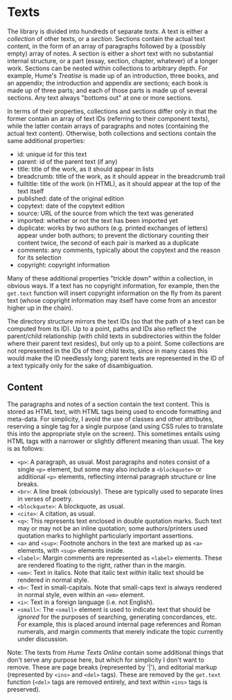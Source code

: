# Texts

The library is divided into hundreds of separate *texts*. A text is either a *collection* of other texts, or a *section*. Sections contain the actual text content, in the form of an array of paragraphs followed by a (possibly empty) array of notes. A section is either a short text with no substantial internal structure, or a part (essay, section, chapter, whatever) of a longer work. Sections can be nested within collections to arbitrary depth. For example, Hume's *Treatise* is made up of an introduction, three books, and an appendix; the introduction and appendix are sections; each book is made up of three parts; and each of those parts is made up of several sections. Any text always "bottoms out" at one or more sections.

In terms of their properties, collections and sections differ only in that the former contain an array of text IDs (referring to their component texts), while the latter contain arrays of paragraphs and notes (containing the actual text content). Otherwise, both collections and sections contain the same additional properties:

- id: unique id for this text
- parent: id of the parent text (if any)
- title: title of the work, as it should appear in lists
- breadcrumb: title of the work, as it should appear in the breadcrumb trail
- fulltitle: title of the work (in HTML), as it should appear at the top of the text itself
- published: date of the original edition
- copytext: date of the copytext edition
- source: URL of the source from which the text was generated
- imported: whether or not the text has been imported yet
- duplicate: works by two authors (e.g. printed exchanges of letters) appear under both authors; to prevent the dictionary counting their content twice, the second of each pair is marked as a duplicate
- comments: any comments, typically about the copytext and the reason for its selection
- copyright: copyright information

Many of these additional properties "trickle down" within a collection, in obvious ways. If a text has no copyright information, for example, then the `get.text` function will insert copyright information on the fly from its parent text (whose copyright information may itself have come from an ancestor higher up in the chain).

The directory structure mirrors the text IDs (so that the path of a text can be computed from its ID). Up to a point, paths and IDs also reflect the parent/child relationship (with child texts in subdirectories within the folder where their parent text resides), but only up to a point. Some collections are not represented in the IDs of their child texts, since in many cases this would make the ID needlessly long; parent texts are represented in the ID of a text typically only for the sake of disambiguation.

## Content

The paragraphs and notes of a section contain the text content. This is stored as HTML text, with HTML tags being used to encode formatting and meta-data. For simplicity, I avoid the use of classes and other attributes, reserving a single tag for a single purpose (and using CSS rules to translate this into the appropriate style on the screen). This sometimes entails using HTML tags with a narrower or slightly different meaning than usual. The key is as follows:

- `<p>`: A paragraph, as usual. Most paragraphs and notes consist of a single `<p>` element, but some may also include a `<blockquote>` or additional `<p>` elements, reflecting internal paragraph structure or line breaks.
- `<br>`: A line break (obviously). These are typically used to separate lines in verses of poetry.
- `<blockquote>`: A blockquote, as usual.
- `<cite>`: A citation, as usual.
- `<q>`: This represents text enclosed in double quotation marks. Such text may or may not be an inline quotation; some authors/printers used quotation marks to highlight particularly important assertions.
- `<a>` and `<sup>`: Footnote anchors in the text are marked up as `<a>` elements, with `<sup>` elements inside.
- `<label>`: Margin comments are represented as `<label>` elements. These are rendered floating to the right, rather than in the margin.
- `<em>`: Text in italics. Note that italic text *within* italic text should be rendered in normal style.
- `<b>`: Text in small-capitals. Note that small-caps text is always rendered in normal style, even within an `<em>` element.
- `<i>`: Text in a foreign language (i.e. not English).
- `<small>`: The `<small>` element is used to indicate text that should be *ignored* for the purposes of searching, generating concordances, etc. For example, this is placed around internal page references and Roman numerals, and margin comments that merely indicate the topic currently under discussion.

Note: The texts from *Hume Texts Online* contain some additional things that don't serve any purpose here, but which for simplicity I don't want to remove. These are page breaks (represented by '|'), and editorial markup (represented by `<ins>` and `<del>` tags). These are removed by the `get.text` function (`<del>` tags are removed entirely, and text within `<ins>` tags is preserved).
